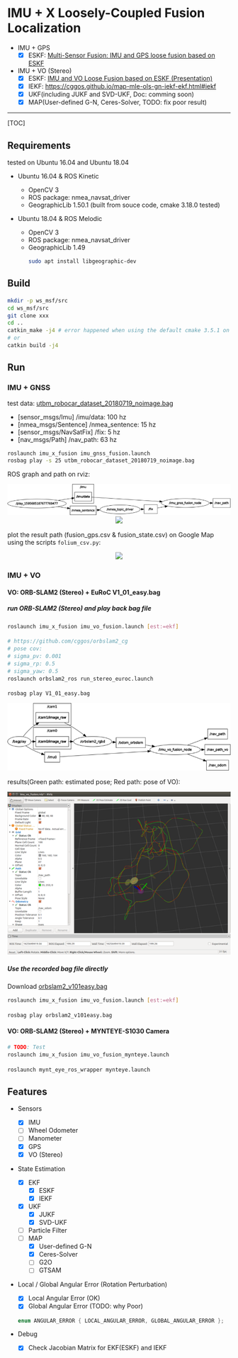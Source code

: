 # IMU + X Loosely-Coupled Fusion Localization

* IMU + GPS
  - [x] ESKF: [Multi-Sensor Fusion: IMU and GPS loose fusion based on ESKF](https://cggos.github.io/sensorfusion-imu-gnss.html)

* IMU + VO (Stereo)
  - [x] ESKF: [IMU and VO Loose Fusion based on ESKF (Presentation)](https://www.researchgate.net/publication/353330937_IMU_and_VO_Loose_Fusion_based_on_ESKF)
  - [x] IEKF: https://cggos.github.io/map-mle-ols-gn-iekf-ekf.html#iekf
  - [x] UKF(including JUKF and SVD-UKF, Doc: comming soon)
  - [x] MAP(User-defined G-N, Ceres-Solver, TODO: fix poor result)

-----

[TOC]

## Requirements

tested on Ubuntu 16.04 and Ubuntu 18.04

* Ubuntu 16.04 & ROS Kinetic

  * OpenCV 3
  * ROS package: nmea_navsat_driver
  * GeographicLib 1.50.1 (built from souce code, cmake 3.18.0 tested)


* Ubuntu 18.04 & ROS Melodic

  * OpenCV 3
  * ROS package: nmea_navsat_driver
  * GeographicLib 1.49
    ```sh
    sudo apt install libgeographic-dev
    ```

## Build

```sh
mkdir -p ws_msf/src
cd ws_msf/src
git clone xxx
cd ..
catkin_make -j4 # error happened when using the default cmake 3.5.1 on Ubuntu 16.04, upgrade it
# or
catkin build -j4
```

## Run

### IMU + GNSS

test data: [utbm_robocar_dataset_20180719_noimage.bag](https://lcas.lincoln.ac.uk/owncloud/index.php/s/KfItDFgwwis5Xrk)

* [sensor_msgs/Imu] /imu/data: 100 hz
* [nmea_msgs/Sentence] /nmea_sentence: 15 hz
* [sensor_msgs/NavSatFix] /fix: 5 hz
* [nav_msgs/Path] /nav_path: 63 hz

```sh
roslaunch imu_x_fusion imu_gnss_fusion.launch
rosbag play -s 25 utbm_robocar_dataset_20180719_noimage.bag
```

ROS graph and path on rviz:

<p align="center">
  <img src="imgs/rosgraph_imu_gnss.jpg"/>
  <img src="imgs/run_imu_gnss_fusion.jpg"/>
</p>

plot the result path (fusion_gps.csv & fusion_state.csv) on Google Map using the scripts `folium_csv.py`:

<p align="center">
  <img src="imgs/google_map.jpg"/>
</p>

### IMU + VO

#### VO: ORB-SLAM2 (Stereo) + EuRoC V1_01_easy.bag

##### run ORB-SLAM2 (Stereo) and play back bag file

```sh
roslaunch imu_x_fusion imu_vo_fusion.launch [est:=ekf]

# https://github.com/cggos/orbslam2_cg
# pose cov:
# sigma_pv: 0.001
# sigma_rp: 0.5
# sigma_yaw: 0.5
roslaunch orbslam2_ros run_stereo_euroc.launch

rosbag play V1_01_easy.bag
```

<p align="center">
  <img src="imgs/rosgraph_imu_vo.png"/>
</p>

results(Green path: estimated pose; Red path: pose of VO):

<p align="center">
  <img src="imgs/run_imu_vo_fusion.png"/>
</p>

##### Use the recorded bag file directly

Download [orbslam2_v101easy.bag](http://gofile.me/5lGth/wYejg2zlD)

```sh
roslaunch imu_x_fusion imu_vo_fusion.launch [est:=ekf]

rosbag play orbslam2_v101easy.bag
```

#### VO: ORB-SLAM2 (Stereo) + MYNTEYE-S1030 Camera

```sh
# TODO: Test
roslaunch imu_x_fusion imu_vo_fusion_mynteye.launch

roslaunch mynt_eye_ros_wrapper mynteye.launch
```

## Features

* Sensors
  - [x] IMU
  - [ ] Wheel Odometer
  - [ ] Manometer
  - [x] GPS
  - [x] VO (Stereo)

* State Estimation
  - [x] EKF
    - [x] ESKF
    - [x] IEKF
  - [x] UKF
    - [x] JUKF
    - [x] SVD-UKF
  - [ ] Particle Filter
  - [ ] MAP
    - [x] User-defined G-N
    - [x] Ceres-Solver
    - [ ] G2O
    - [ ] GTSAM

* Local / Global Angular Error (Rotation Perturbation)
  - [x] Local Angular Error (OK)
  - [x] Global Angular Error (TODO: why Poor)
  ```cpp
  enum ANGULAR_ERROR { LOCAL_ANGULAR_ERROR, GLOBAL_ANGULAR_ERROR };
  ```

* Debug
  - [x] Check Jacobian Matrix for EKF(ESKF) and IEKF